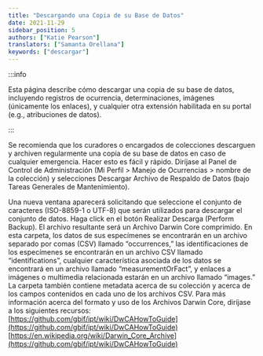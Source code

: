 ```yaml
---
title: "Descargando una Copia de su Base de Datos"
date: 2021-11-29
sidebar_position: 5
authors: ["Katie Pearson"]
translators: ["Samanta Orellana"]
keywords: ["descargar"]
---
```


:::info

Esta página describe cómo descargar una copia de su base de datos, incluyendo registros de ocurrencia, determinaciones, imágenes (únicamente los enlaces), y cualquier otra extensión habilitada en su portal (e.g., atribuciones de datos).

:::

Se recomienda que los curadores o encargados de colecciones descarguen y archiven regularmente una copia de su base de datos en caso de cualquier emergencia. Hacer esto es fácil y rápido.
Diríjase al Panel de Control de Administración (Mi Perfil > Manejo de Ocurrencias > nombre de la colección) y selecciones Descargar Archivo de Respaldo de Datos (bajo Tareas Generales de Mantenimiento).

Una nueva ventana aparecerá solicitando que seleccione el conjunto de caracteres (ISO-8859-1 o UTF-8) que serán utilizados para descargar el conjunto de datos. Haga click en el botón Realizar Descarga (Perform Backup). El archivo resultante será un Archivo Darwin Core comprimido. En esta carpeta, los datos de sus especímenes se encontrarán en un archivo separado por comas (CSV) llamado “occurrences,” las identificaciones de los especímenes se encontrarán en un archivo CSV llamado “identifications”, cualquier característica asociada de los datos se encontrará en un archivo llamado “measurementOrFact”, y enlaces a imágenes o multimedia relacionada estarán en un archivo llamado “images.” La carpeta también contiene metadata acerca de su colección y acerca de los campos contenidos en cada uno de los archivos CSV. Para más información acerca del formato y uso de los Archivos Darwin Core, diríjase a los siguientes recursos:
[https://github.com/gbif/ipt/wiki/DwCAHowToGuide](https://github.com/gbif/ipt/wiki/DwCAHowToGuide)
[https://en.wikipedia.org/wiki/Darwin_Core_Archive](https://github.com/gbif/ipt/wiki/DwCAHowToGuide)
